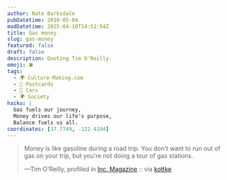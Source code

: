 ```yaml
---
author: Nate Barksdale
pubDatetime: 2010-05-04
modDatetime: 2025-04-10T14:51:54Z
title: Gas money
slug: gas-money
featured: false
draft: false
description: Quoting Tim O'Reilly.
emoji: ⛽
tags:
  - 🌍 Culture-Making.com
  - 🚌 Postcards
  - 🚗 Cars
  - 🌍 Society
haiku: |
  Gas fuels our journey,  
  Money drives our life's purpose,  
  Balance fuels us all.
coordinates: [37.7749, -122.4194]
---
```


> Money is like gasoline during a road trip. You don't want to run out of gas on your trip, but you're not doing a tour of gas stations.
>
> —Tim O'Reilly, profiled in [Inc. Magazine](http://web.archive.org/web/20210502013006/https://www.inc.com/magazine/20100501/the-oracle-of-silicon-valley_Printer_Friendly.html) :: via [kottke](http://kottke.org/)
